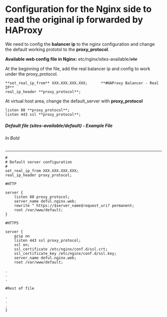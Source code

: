 # Configuration for the Nginx side to read the original ip forwarded by HAProxy

We need to config the **balancer ip** to the nginx configuration and change the default working prototol to the **proxy_protocol**.

**Available web config file in Nginx:** etc/nginx/sites-available/*~~site~~*

At the beginning of the file, add the real balancer ip and config to work under the proxy_protocol.

	**set_real_ip_from** XXX.XXX.XXX.XXX;      **#HAProxy Balancer - Real IP**
	real_ip_header **proxy_protocol**;

At virtual host area, change the default_server with **proxy_protocol**


	listen 80 **proxy_protocol**;
	listen 443 ssl **proxy_protocol**;

##### Default file (sites-available/default)  - Example File
###### In Bold
----
    #
    # Default server configuration
    #
    set_real_ip_from XXX.XXX.XXX.XXX;
    real_ip_header proxy_protocol;
    
    #HTTP
    
    server {
    	listen 80 proxy_protocol;
    	server_name deful.nginx.web;
    	rewrite ^ https://$server_name$request_uri? permanent;
    	root /var/www/default;
    }
    
    #HTTPS
    
    server {
    	gzip on
    	listen 443 ssl proxy_protocol;
    	ssl on;
    	ssl_certificate /etc/nginx/conf.d/ssl.crt;
    	ssl_certificate_key /etc/nginx/conf.d/ssl.key;
    	server_name deful.nginx.web;
    	root /var/www/default;
    
    .
    .
    .
    
    #Rest of file
    
    .
    .
    .
    }



